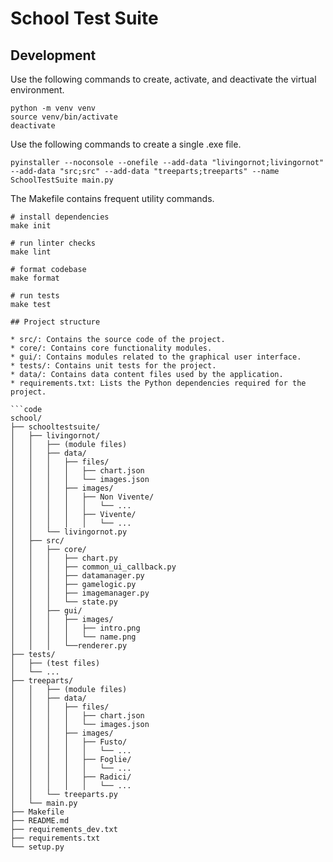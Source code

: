 # School Test Suite

## Development

Use the following commands to create, activate, and deactivate the virtual environment.

```shell
python -m venv venv
source venv/bin/activate
deactivate
```

Use the following commands to create a single .exe file.

```shell
pyinstaller --noconsole --onefile --add-data "livingornot;livingornot" --add-data "src;src" --add-data "treeparts;treeparts" --name SchoolTestSuite main.py
```

The Makefile contains frequent utility commands.

```shell
# install dependencies
make init

# run linter checks
make lint

# format codebase
make format

# run tests
make test

## Project structure

* src/: Contains the source code of the project.
* core/: Contains core functionality modules.
* gui/: Contains modules related to the graphical user interface.
* tests/: Contains unit tests for the project.
* data/: Contains data content files used by the application.
* requirements.txt: Lists the Python dependencies required for the project.

```code
school/
├── schooltestsuite/
│   ├── livingornot/
│   │   ├── (module files)
│   │   ├── data/
│   │   │   ├── files/
│   │   │   │   ├── chart.json
│   │   │   │   └── images.json
│   │   │   ├── images/
│   │   │   │   ├── Non Vivente/
│   │   │   │   │   └── ...
│   │   │   │   ├── Vivente/
│   │   │   │   │   └── ...
│   │   └── livingornot.py
│   ├── src/
│   │   ├── core/
│   │   │   ├── chart.py
│   │   │   ├── common_ui_callback.py
│   │   │   ├── datamanager.py
│   │   │   ├── gamelogic.py
│   │   │   ├── imagemanager.py
│   │   │   └── state.py
│   │   ├── gui/
│   │   │   ├── images/
│   │   │   │   ├── intro.png
│   │   │   │   └── name.png
│   │   │   └──renderer.py
├── tests/
│   ├── (test files)
│   └── ...
├── treeparts/
│   │   ├── (module files)
│   │   ├── data/
│   │   │   ├── files/
│   │   │   │   ├── chart.json
│   │   │   │   └── images.json
│   │   │   ├── images/
│   │   │   │   ├── Fusto/
│   │   │   │   │   └── ...
│   │   │   │   ├── Foglie/
│   │   │   │   │   └── ...
│   │   │   │   ├── Radici/
│   │   │   │   │   └── ...
│   │   └── treeparts.py
│   └── main.py
├── Makefile
├── README.md
├── requirements_dev.txt
├── requirements.txt
└── setup.py
```
